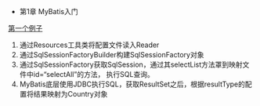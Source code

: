 - 第1章 MyBatis入门

[第一个例子](mybatis-demo/demo-1/src/test/java/com/zjc/mybatis/CountryMapperTest.java)
1. 通过Resources工具类将配置文件读入Reader
2. 通过SqlSessionFactoryBuilder构建SqlSessionFactory对象
3. 通过SqlSessionFactory获取SqlSession，通过其selectList方法罩到映射文件中id=“selectAll”的方法，
执行SQL查询。
4. MyBatis底层使用JDBC执行SQL，获取ResultSet之后，根据resultType的配置将结果映射为Country对象